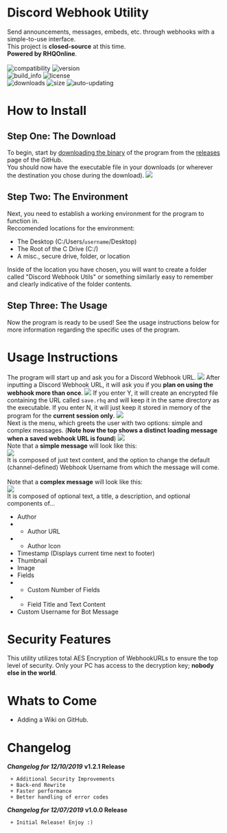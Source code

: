 # Discord Webhook Utility
Send announcements, messages, embeds, etc. through webhooks with a simple-to-use interface.<br>This project is **closed-source** at this time.<br>**Powered by RHQOnline**.
<br><br>
![compatibility](https://img.shields.io/badge/platform-win--32%20%7C%20win--64-lightgrey) ![version](https://img.shields.io/badge/latest%20version-v1.5.4-green)<br>![build_info](https://img.shields.io/badge/build-passing-success) ![license](https://img.shields.io/badge/license-closed--source%3B%20privatized-critical)<br>![downloads](https://img.shields.io/badge/downloads-2k-brightgreen) ![size](https://img.shields.io/badge/size-~10mb-informational) ![auto-updating](https://img.shields.io/badge/-Auto--Updating-important)
<br>
# How to Install
## Step One: The Download
To begin, start by [downloading the binary](https://github.com/RHQOnline/Discord-Webhook-Utility/releases/tag/v1.5.4) of the program from the [releases](https://github.com/RHQOnline/Discord-Webhook-Utility/releases) page of the GitHub.<br>
You should now have the executable file in your downloads (or wherever the destination you chose during the download).
![](https://i.imgur.com/2KdDwTM.png)
## Step Two: The Environment
Next, you need to establish a working environment for the program to function in.<br>
Reccomended locations for the environment:
* The Desktop (C:/Users/`username`/Desktop)
* The Root of the C Drive (C:/)
* A misc., secure drive, folder, or location
  
Inside of the location you have chosen, you will want to create a folder called "Discord Webhook Utils" or something similarly easy to remember and clearly indicative of the folder contents.

## Step Three: The Usage
Now the program is ready to be used! See the usage instructions below for more information regarding the specific uses of the program.

# Usage Instructions
The program will start up and ask you for a Discord Webhook URL.
![](https://i.imgur.com/X02S5cW.png)
After inputting a Discord Webhook URL, it will ask you if you **plan on using the webhook more than once**.
![](https://i.imgur.com/cPAoFOr.png)
If you enter Y, it will create an encrypted file containing the URL called `save.rhq` and will keep it in the same directory as the executable. If you enter N, it will just keep it stored in memory of the program for the **current session only**.
![](https://i.imgur.com/k1Bawot.png)
<br>
Next is the menu, which greets the user with two options: simple and complex messages. (**Note how the top shows a distinct loading message when a saved webhook URL is found**)
![](https://i.imgur.com/HztcaMS.png)
<br>
Note that a **simple message** will look like this:
<br>
![](https://i.imgur.com/yJKyr2J.png)
<br>
It is composed of just text content, and the option to change the default (channel-defined) Webhook Username from which the message will come.
<br>
<br>
Note that a **complex message** will look like this:
<br>
![](https://i.imgur.com/C8ByEZ4.png)
<br>
It is composed of optional text, a title, a description, and optional components of...
* Author
* * Author URL
* * Author Icon
* Timestamp (Displays current time next to footer)
* Thumbnail
* Image
* Fields
* * Custom Number of Fields
* * Field Title and Text Content
* Custom Username for Bot Message

# Security Features
This utility utilizes total AES Encryption of WebhookURLs to ensure the top level of security. Only your PC has access to the decryption key; **nobody else in the world**.

# Whats to Come
* Adding a Wiki on GitHub.

# Changelog
***Changelog for 12/10/2019***
**v1.2.1 Release**
```
 + Additional Security Improvements
 + Back-end Rewrite
 + Faster performance
 + Better handling of error codes
```
***Changelog for 12/07/2019***
**v1.0.0 Release**
```
 + Initial Release! Enjoy :)
```
